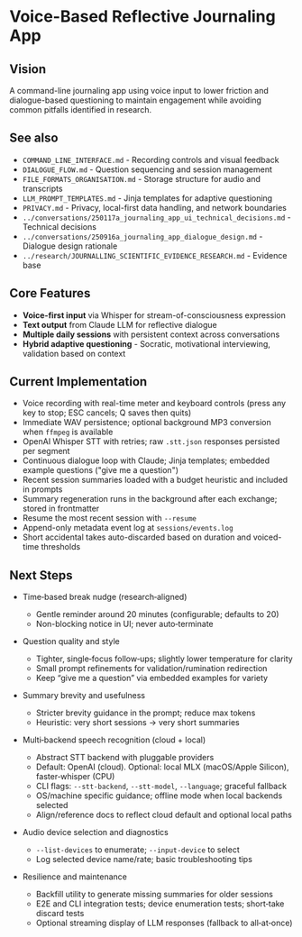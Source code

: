 # Voice-Based Reflective Journaling App

## Vision

A command-line journaling app using voice input to lower friction and dialogue-based questioning to maintain engagement while avoiding common pitfalls identified in research.

## See also

- `COMMAND_LINE_INTERFACE.md` - Recording controls and visual feedback
- `DIALOGUE_FLOW.md` - Question sequencing and session management
- `FILE_FORMATS_ORGANISATION.md` - Storage structure for audio and transcripts
- `LLM_PROMPT_TEMPLATES.md` - Jinja templates for adaptive questioning
- `PRIVACY.md` - Privacy, local-first data handling, and network boundaries
- `../conversations/250117a_journaling_app_ui_technical_decisions.md` - Technical decisions
- `../conversations/250916a_journaling_app_dialogue_design.md` - Dialogue design rationale
- `../research/JOURNALLING_SCIENTIFIC_EVIDENCE_RESEARCH.md` - Evidence base

## Core Features

- **Voice-first input** via Whisper for stream-of-consciousness expression
- **Text output** from Claude LLM for reflective dialogue
- **Multiple daily sessions** with persistent context across conversations
- **Hybrid adaptive questioning** - Socratic, motivational interviewing, validation based on context


## Current Implementation

- Voice recording with real-time meter and keyboard controls (press any key to stop; ESC cancels; Q saves then quits)
- Immediate WAV persistence; optional background MP3 conversion when `ffmpeg` is available
- OpenAI Whisper STT with retries; raw `.stt.json` responses persisted per segment
- Continuous dialogue loop with Claude; Jinja templates; embedded example questions ("give me a question")
- Recent session summaries loaded with a budget heuristic and included in prompts
- Summary regeneration runs in the background after each exchange; stored in frontmatter
- Resume the most recent session with `--resume`
- Append-only metadata event log at `sessions/events.log`
- Short accidental takes auto-discarded based on duration and voiced-time thresholds

## Next Steps

- Time‑based break nudge (research‑aligned)
  - Gentle reminder around 20 minutes (configurable; defaults to 20)
  - Non-blocking notice in UI; never auto‑terminate

- Question quality and style
  - Tighter, single‑focus follow‑ups; slightly lower temperature for clarity
  - Small prompt refinements for validation/rumination redirection
  - Keep “give me a question” via embedded examples for variety

- Summary brevity and usefulness
  - Stricter brevity guidance in the prompt; reduce max tokens
  - Heuristic: very short sessions → very short summaries

- Multi‑backend speech recognition (cloud + local)
  - Abstract STT backend with pluggable providers
  - Default: OpenAI (cloud). Optional: local MLX (macOS/Apple Silicon), faster‑whisper (CPU)
  - CLI flags: `--stt-backend`, `--stt-model`, `--language`; graceful fallback
  - OS/machine specific guidance; offline mode when local backends selected
  - Align/reference docs to reflect cloud default and optional local paths

- Audio device selection and diagnostics
  - `--list-devices` to enumerate; `--input-device` to select
  - Log selected device name/rate; basic troubleshooting tips

- Resilience and maintenance
  - Backfill utility to generate missing summaries for older sessions
  - E2E and CLI integration tests; device enumeration tests; short‑take discard tests
  - Optional streaming display of LLM responses (fallback to all‑at‑once)

